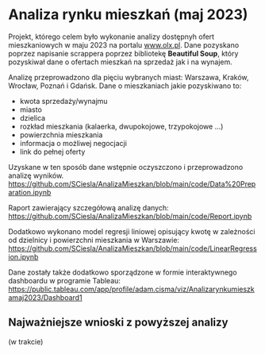# Analiza rynku mieszkań (maj 2023)

Projekt, którego celem było wykonanie analizy dostępnyh ofert mieszkaniowych w maju 2023 na portalu www.olx.pl.
Dane pozyskano poprzez napisanie scrappera poprzez bibliotekę **Beautiful Soup**, który pozyskiwał dane o ofertach mieszkań na sprzedaż jak i na wynajem.

Analizę przeprowadzono dla pięciu wybranych miast: Warszawa, Kraków, Wrocław, Poznań i Gdańsk. Dane o mieszkaniach jakie pozyskiwano to:
- kwota sprzedaży/wynajmu 
- miasto
- dzielica 
- rozkład mieszkania (kalaerka, dwupokojowe, trzypokojowe ...)
- powierzchnia mieszkania
- informacja o możliwej negocjacji 
- link do pełnej oferty

Uzyskane w ten sposób dane wstępnie oczyszczono i przeprowadzono analizę wyników. 
https://github.com/SCiesla/AnalizaMieszkan/blob/main/code/Data%20Preparation.ipynb

Raport zawierający szczegółową analizę danych:
https://github.com/SCiesla/AnalizaMieszkan/blob/main/code/Report.ipynb

Dodatkowo wykonano model regresji liniowej opisujący kwotę w zależności od dzielnicy i powierzchni mieszkania w Warszawie:
https://github.com/SCiesla/AnalizaMieszkan/blob/main/code/LinearRegression.ipynb

Dane zostały także dodatkowo sporządzone w formie interaktywnego dashboardu w programie Tableau:
https://public.tableau.com/app/profile/adam.cisma/viz/Analizarynkumieszkamaj2023/Dashboard1


## Najważniejsze wnioski z powyższej analizy

(w trakcie)
